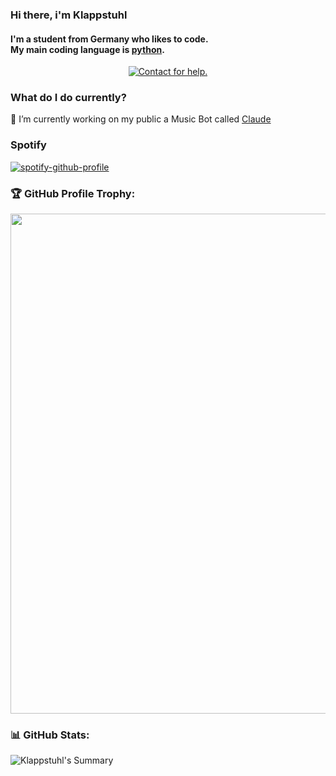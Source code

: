 ### Hi there, i'm Klappstuhl
#### I'm a student from Germany who likes to code.</br> My main coding language is [python](https://python.org).

<p align="center">
  <a href="https://discord.com/users/991398932397703238" target="_blank">
    <img src="https://img.shields.io/badge/-Discord-5865F2?style=for-the-badge&logo=discord&logoColor=white" alt="Contact for help.">
  </a>
</p>

<!--
​![​status​](https://dev.discordprofiles.me/badge/status/991398932397703238) 
​![​playing​](https://dev.discordprofiles.me/badge/playing/991398932397703238) 
​![​PyCharm​](https://dev.discordprofiles.me/badge/pycharm/991398932397703238) 
[![​spotify​](https://dev.discordprofiles.me/badge/spotify/991398932397703238)](https://dev.discordprofiles.me/openspotify/991398932397703238)
**mccoderpy/mccoderpy** is a ✨ _special_ ✨ repository because its `README.md` (this file) appears on your GitHub profile.
Here are some ideas to get you started:
- 🔭 I’m currently working on ...
- 🌱 I’m currently learning ...
- 👯 I’m looking to collaborate on 
- 🤔 I’m looking for help with ...
- 💬 Ask me about ...
- 📫 How to reach me: ...
- 😄 Pronouns: ...
- ⚡ Fun fact: ...
-->

### What do I do currently?

🤖 I’m currently working on my public a Music Bot called [Claude](https://discord.com/api/oauth2/authorize?client_id=1062083962773717053&permissions=140953119856&scope=bot%20applications.commands)

### Spotify
[![spotify-github-profile](https://spotify-github-profile.vercel.app/api/view?uid=31laz4bl3dsln45aksjemrqnvv54&cover_image=true&theme=novatorem&bar_color=4e5eb1&bar_color_cover=false)](https://spotify-github-profile.vercel.app/api/view?uid=31laz4bl3dsln45aksjemrqnvv54&redirect=true)

### 🏆 GitHub Profile Trophy:
<center>
  <a href="https://github.com/ryo-ma/github-profile-trophy">
    <img width=800 src="https://github-profile-trophy.vercel.app/?username=klappstuhlpy&column=8&theme=discord&no-frame=true&no-bg=true"/>
  </a>
</center>


### 📊 GitHub Stats:
![Klappstuhl's Summary](https://github-profile-summary-cards.vercel.app/api/cards/profile-details?username=klappstuhlpy&theme=monokai)

